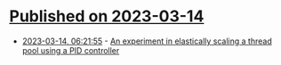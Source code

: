 # [Published on 2023-03-14](index.md)

* [2023-03-14, 06:21:55](https://lobste.rs/s/ybtxic/experiment_elastically_scaling_thread) - [An experiment in elastically scaling a thread pool using a PID controller](https://github.com/stevana/elastically-scalable-thread-pools#elastically-scalable-thread-pools)
